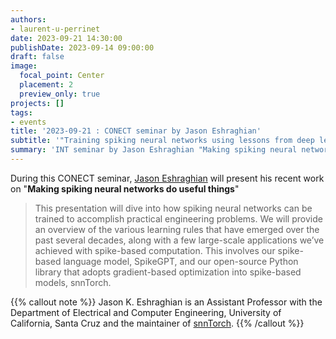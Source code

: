 ```yaml
---
authors:
- laurent-u-perrinet
date: 2023-09-21 14:30:00
publishDate: 2023-09-14 09:00:00
draft: false
image:
  focal_point: Center
  placement: 2
  preview_only: true
projects: []
tags:
- events
title: '2023-09-21 : CONECT seminar by Jason Eshraghian'
subtitle: '"Training spiking neural networks using lessons from deep learning using shiny spiking learning rules".'
summary: 'INT seminar by Jason Eshraghian "Making spiking neural networks do useful things".'
---
```


During this CONECT seminar, [Jason Eshraghian](https://ncg.ucsc.edu/jason-eshraghian-bio/) will present his recent work on "**Making spiking neural networks do useful things**"

> This presentation will dive into how spiking neural networks can be trained to accomplish practical engineering problems. We will provide an overview of the various learning rules that have emerged over the past several decades, along with a few large-scale applications we’ve achieved with spike-based computation. This involves our spike-based language model, SpikeGPT, and our open-source Python library that adopts gradient-based optimization into spike-based models, snnTorch.

{{% callout note %}}
Jason K. Eshraghian is an Assistant Professor with the Department of Electrical and Computer Engineering, University of California, Santa Cruz and the maintainer of [snnTorch](https://github.com/jeshraghian/snntorch). {{% /callout %}}
